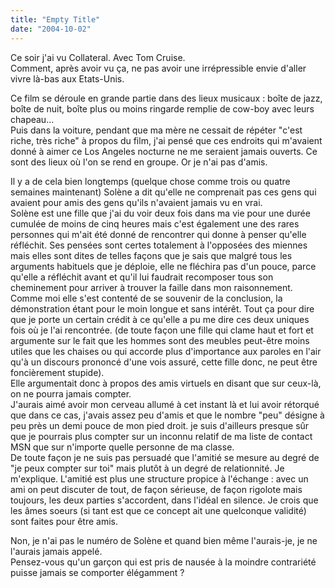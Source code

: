 ```yaml
---
title: "Empty Title"
date: "2004-10-02"
---
```


Ce soir j'ai vu Collateral. Avec Tom Cruise.  
Comment, après avoir vu ça, ne pas avoir une irrépressible envie d'aller vivre là-bas aux Etats-Unis.

Ce film se déroule en grande partie dans des lieux musicaux : boîte de jazz, boîte de nuit, boîte plus ou moins ringarde remplie de cow-boy avec leurs chapeau...  
Puis dans la voiture, pendant que ma mère ne cessait de répéter "c'est riche, très riche" à propos du film, j'ai pensé que ces endroits qui m'avaient donné à aimer ce Los Angeles nocturne ne me seraient jamais ouverts. Ce sont des lieux où l'on se rend en groupe. Or je n'ai pas d'amis.

Il y a de cela bien longtemps (quelque chose comme trois ou quatre semaines maintenant) Solène a dit qu'elle ne comprenait pas ces gens qui avaient pour amis des gens qu'ils n'avaient jamais vu en vrai.  
Solène est une fille que j'ai du voir deux fois dans ma vie pour une durée cumulée de moins de cinq heures mais c'est également une des rares personnes qui m'ait été donné de rencontrer qui donne à penser qu'elle réfléchit. Ses pensées sont certes totalement à l'opposées des miennes mais elles sont dites de telles façons que je sais que malgré tous les arguments habituels que je déploie, elle ne fléchira pas d'un pouce, parce qu'elle a réfléchit avant et qu'il lui faudrait recomposer tous son cheminement pour arriver à trouver la faille dans mon raisonnement. Comme moi elle s'est contenté de se souvenir de la conclusion, la démonstration étant pour le moin longue et sans intérêt. Tout ça pour dire que je porte un certain crédit à ce qu'elle a pu me dire ces deux uniques fois où je l'ai rencontrée. (de toute façon une fille qui clame haut et fort et argumente sur le fait que les hommes sont des meubles peut-être moins utiles que les chaises ou qui accorde plus d'importance aux paroles en l'air qu'à un discours prononcé d'une vois assuré, cette fille donc, ne peut être foncièrement stupide).  
Elle argumentait donc à propos des amis virtuels en disant que sur ceux-là, on ne pourra jamais compter.  
J'aurais aimé avoir mon cerveau allumé à cet instant là et lui avoir rétorqué que dans ce cas, j'avais assez peu d'amis et que le nombre "peu" désigne à peu près un demi pouce de mon pied droit. je suis d'ailleurs presque sûr que je pourrais plus compter sur un inconnu relatif de ma liste de contact MSN que sur n'importe quelle personne de ma classe.  
De toute façon je ne suis pas persuadé que l'amitié se mesure au degré de "je peux compter sur toi" mais plutôt à un degré de relationnité. Je m'explique. L'amitié est plus une structure propice à l'échange : avec un ami on peut discuter de tout, de façon sérieuse, de façon rigolote mais toujours, les deux parties s'accordent, dans l'idéal en silence. Je crois que les âmes soeurs (si tant est que ce concept ait une quelconque validité) sont faites pour être amis.

Non, je n'ai pas le numéro de Solène et quand bien même l'aurais-je, je ne l'aurais jamais appelé.  
Pensez-vous qu'un garçon qui est pris de nausée à la moindre contrariété puisse jamais se comporter élégamment ?
